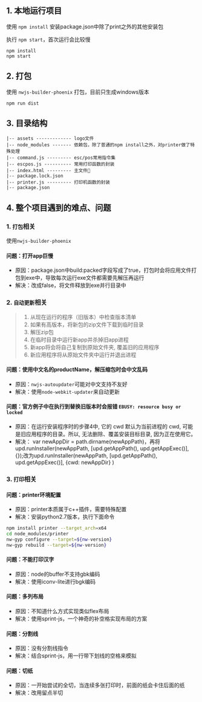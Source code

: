 
## 1. 本地运行项目

使用 `npm install` 安装package.json中除了print之外的其他安装包

执行 `npm start`，首次运行会比较慢
```
npm install
npm start
```

## 2. 打包

使用 `nwjs-builder-phoenix` 打包，目前只生成windows版本
```
npm run dist
```


## 3. 目录结构
```
|-- assets ------------- logo文件
|-- node_modules ------- 依赖包，除了普通的npm install之外，对printer做了特殊处理
|-- command.js --------- esc/pos常用指令集
|-- escpos.js ---------- 常用打印函数的封装
|-- index.html --------- 主文件
|-- package.lock.json
|-- printer.js --------- 打印机函数的封装
|-- package.json
```

## 4. 整个项目遇到的难点、问题

### 1. `打包`相关
使用`nwjs-builder-phoenix`

#### 问题：打开app巨慢
- 原因：package.json中build:packed字段写成了true，打包时会将应用文件打包到exe中，导致每次运行exe文件都需要先解压再运行
- 解决：改成false，将文件释放到exe并行目录中


### 2. `自动更新`相关

> 1. 从现在运行的程序（旧版本）中检查版本清单
> 2. 如果有高版本，将新包的zip文件下载到临时目录
> 3. 解压zip包
> 4. 在临时目录中运行新app并杀掉旧app进程
> 5. 新app将会将自己复制到原始文件夹, 覆盖旧的应用程序
> 6. 新应用程序将从原始文件夹中运行并退出进程

#### 问题：使用中文名的productName，解压缩包时会中文乱码

- 原因：`nwjs-autoupdater`可能对中文支持不友好
- 解决：使用`node-webkit-updater`来自动更新

#### 问题：官方例子中在执行到替换旧版本时会报错 `EBUSY: resource busy or locked`

- 原因：在运行安装程序时的步骤4中, 它的 cwd 默认为当前进程的 cwd, 可能是旧应用程序的目录。所以, 无法删除、覆盖安装目标目录, 因为正在使用它。
- 解决： var newAppDir = path.dirname(newAppPath)，再将upd.runInstaller(newAppPath, [upd.getAppPath(), upd.getAppExec()],{});改为upd.runInstaller(newAppPath, [upd.getAppPath(), upd.getAppExec()], {cwd: newAppDir} )


### 3. `打印`相关

#### 问题：printer环境配置

- 原因：printer本质属于c++插件，需要特殊配置
- 解决：安装python2.7版本，执行下面命令
```bash
npm install printer --target_arch=x64
cd node_modules/printer
nw-gyp configure --target=${nw-version}
nw-gyp rebuild --target=${nw-version}
```


#### 问题：不能打印汉字

- 原因：node的buffer不支持gbk编码
- 解决：使用iconv-lite进行bgk编码

#### 问题：多列布局

- 原因：不知道什么方式实现类似flex布局
- 解决：使用sprint-js，一个神奇的补空格实现布局的方案

#### 问题：分割线

- 原因：没有分割线指令
- 解决：结合sprint-js，用一行带下划线的空格来模拟

#### 问题：切纸

- 原因：一开始尝试的全切，当连续多张打印时，前面的纸会卡住后面的纸
- 解决：改用留点半切
